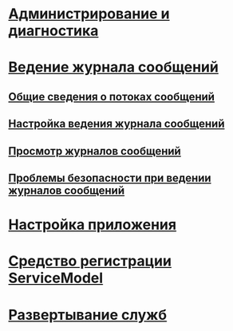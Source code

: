 # [Администрирование и диагностика](index.md)
# [Ведение журнала сообщений](message-logging.md)
## [Общие сведения о потоках сообщений](message-flow-overview.md)
## [Настройка ведения журнала сообщений](configuring-message-logging.md)
## [Просмотр журналов сообщений](viewing-message-logs.md)
## [Проблемы безопасности при ведении журналов сообщений](security-concerns-for-message-logging.md)
# [Настройка приложения](configuring-your-application.md)
# [Средство регистрации ServiceModel](servicemodel-registration-tool.md)
# [Развертывание служб](deploying-services.md)
